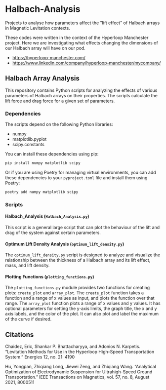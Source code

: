 # Halbach-Analysis

Projects to analyse how parameters affect the "lift effect" of Halbach arrays in Magnetic Levitation contexts.

These codes were written in the context of the Hyperloop Manchester project. Here we are investigating what effects changing the dimensions of our Halbach array will have on our pod.

- https://hyperloop-manchester.com/
- https://www.linkedin.com/company/hyperloop-manchester/mycompany/

## Halbach Array Analysis

This repository contains Python scripts for analyzing the effects of various parameters of Halbach arrays on their properties. The scripts calculate the lift force and drag force for a given set of parameters.

### Dependencies

The scripts depend on the following Python libraries:

- numpy
- matplotlib.pyplot
- scipy.constants

You can install these dependencies using pip:

```bash
pip install numpy matplotlib scipy
```

Or if you are using Poetry for managing virtual environments, you can add these dependencies to your `pyproject.toml` file and install them using Poetry:

```bash
poetry add numpy matplotlib scipy
```

### Scripts

#### Halbach_Analysis (`Halbach_Analysis.py`)

This script is a general large script that can plot the behaviour of the lift and drag of the system against certain parameters.

#### Optimum Lift Density Analysis (`optimum_lift_density.py`)

The `optimum_lift_density.py` script is designed to analyze and visualize the relationship between the thickness of a Halbach array and its lift effect, mass, and lift density.

#### Plotting Functions (`plotting_functions.py`)

The `plotting_functions.py` module provides two functions for creating plots: `create_plot` and `array_plot`. The `create_plot` function takes a function and a range of x values as input, and plots the function over that range. The `array_plot` function plots a range of x values and y values. It has optional parameters for setting the y-axis limits, the graph title, the x and y axis labels, and the color of the plot. It can also plot and label the maximum of the curve if desired.

## Citations

Chaidez, Eric, Shankar P. Bhattacharyya, and Adonios N. Karpetis. “Levitation Methods for Use in the Hyperloop High-Speed Transportation System.” Energies 12, no. 21: 4190

Hu, Yongpan, Zhiqiang Long, Jiewei Zeng, and Zhiqiang Wang. “Analytical Optimization of Electrodynamic Suspension for Ultrahigh-Speed Ground Transportation.” IEEE Transactions on Magnetics, vol. 57, no. 8, August 2021, 8000511
